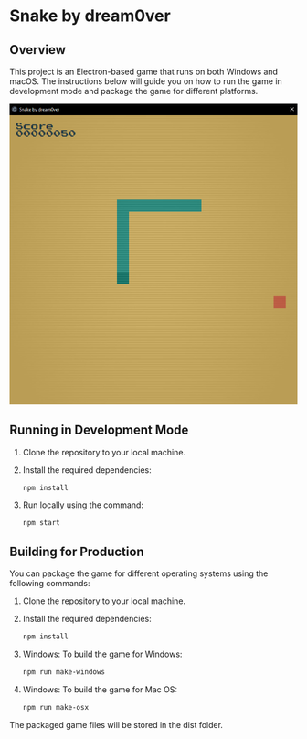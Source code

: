 # Snake by dream0ver

## Overview

This project is an Electron-based game that runs on both Windows and macOS. The instructions below will guide you on how to run the game in development mode and package the game for different platforms.

![alt text](https://github.com/dream0ver/snake-game/blob/main/snake-screen-shot.png?raw=true)

## Running in Development Mode

1. Clone the repository to your local machine.
2. Install the required dependencies:

   ```bash
   npm install
   ```

3. Run locally using the command:

   ```bash
   npm start
   ```

## Building for Production

You can package the game for different operating systems using the following commands:

1. Clone the repository to your local machine.
2. Install the required dependencies:

   ```bash
   npm install
   ```

4. Windows: To build the game for Windows:

   ```bash
   npm run make-windows
   ```

5. Windows: To build the game for Mac OS:

   ```bash
   npm run make-osx
   ```

The packaged game files will be stored in the dist folder.
